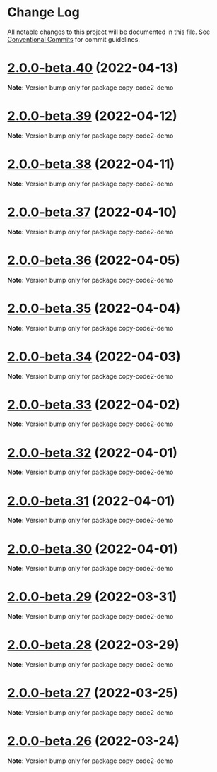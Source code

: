 # Change Log

All notable changes to this project will be documented in this file.
See [Conventional Commits](https://conventionalcommits.org) for commit guidelines.

# [2.0.0-beta.40](https://github.com/vuepress-theme-hope/vuepress-theme-hope/compare/v2.0.0-beta.39...v2.0.0-beta.40) (2022-04-13)

**Note:** Version bump only for package copy-code2-demo

# [2.0.0-beta.39](https://github.com/vuepress-theme-hope/vuepress-theme-hope/compare/v2.0.0-beta.38...v2.0.0-beta.39) (2022-04-12)

**Note:** Version bump only for package copy-code2-demo

# [2.0.0-beta.38](https://github.com/vuepress-theme-hope/vuepress-theme-hope/compare/v2.0.0-beta.37...v2.0.0-beta.38) (2022-04-11)

**Note:** Version bump only for package copy-code2-demo

# [2.0.0-beta.37](https://github.com/vuepress-theme-hope/vuepress-theme-hope/compare/v2.0.0-beta.36...v2.0.0-beta.37) (2022-04-10)

**Note:** Version bump only for package copy-code2-demo

# [2.0.0-beta.36](https://github.com/vuepress-theme-hope/vuepress-theme-hope/compare/v2.0.0-beta.35...v2.0.0-beta.36) (2022-04-05)

**Note:** Version bump only for package copy-code2-demo

# [2.0.0-beta.35](https://github.com/vuepress-theme-hope/vuepress-theme-hope/compare/v2.0.0-beta.34...v2.0.0-beta.35) (2022-04-04)

**Note:** Version bump only for package copy-code2-demo

# [2.0.0-beta.34](https://github.com/vuepress-theme-hope/vuepress-theme-hope/compare/v2.0.0-beta.33...v2.0.0-beta.34) (2022-04-03)

**Note:** Version bump only for package copy-code2-demo

# [2.0.0-beta.33](https://github.com/vuepress-theme-hope/vuepress-theme-hope/compare/v2.0.0-beta.32...v2.0.0-beta.33) (2022-04-02)

**Note:** Version bump only for package copy-code2-demo

# [2.0.0-beta.32](https://github.com/vuepress-theme-hope/vuepress-theme-hope/compare/v2.0.0-beta.31...v2.0.0-beta.32) (2022-04-01)

**Note:** Version bump only for package copy-code2-demo

# [2.0.0-beta.31](https://github.com/vuepress-theme-hope/vuepress-theme-hope/compare/v2.0.0-beta.30...v2.0.0-beta.31) (2022-04-01)

**Note:** Version bump only for package copy-code2-demo

# [2.0.0-beta.30](https://github.com/vuepress-theme-hope/vuepress-theme-hope/compare/v2.0.0-beta.29...v2.0.0-beta.30) (2022-04-01)

**Note:** Version bump only for package copy-code2-demo

# [2.0.0-beta.29](https://github.com/vuepress-theme-hope/vuepress-theme-hope/compare/v2.0.0-beta.28...v2.0.0-beta.29) (2022-03-31)

**Note:** Version bump only for package copy-code2-demo

# [2.0.0-beta.28](https://github.com/vuepress-theme-hope/vuepress-theme-hope/compare/v2.0.0-beta.27...v2.0.0-beta.28) (2022-03-29)

**Note:** Version bump only for package copy-code2-demo

# [2.0.0-beta.27](https://github.com/vuepress-theme-hope/vuepress-theme-hope/compare/v2.0.0-beta.26...v2.0.0-beta.27) (2022-03-25)

**Note:** Version bump only for package copy-code2-demo

# [2.0.0-beta.26](https://github.com/vuepress-theme-hope/vuepress-theme-hope/compare/v2.0.0-beta.25...v2.0.0-beta.26) (2022-03-24)

**Note:** Version bump only for package copy-code2-demo
